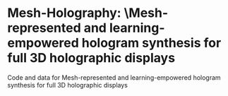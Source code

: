 # Mesh-Holography: \\Mesh-represented and learning-empowered hologram synthesis for full 3D holographic displays
Code and data for Mesh-represented and learning-empowered hologram synthesis for full 3D holographic displays
